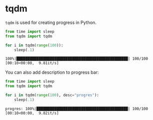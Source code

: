 # tqdm

`tqdm` is used for creating progress in Python. 

```py
from time import sleep
from tqdm import tqdm

for i in tqdm(range(100)):
    sleep(.1)
```

```output
100%|██████████████████████████████████████████████████| 100/100 [00:10<00:00,  9.81it/s]
```

You can also add description to progress bar:

```py
from time import sleep
from tqdm import tqdm

for i in tqdm(range(100), desc="progres"):
    sleep(.1)
```

```output
progres: 100%|█████████████████████████████████████████| 100/100 [00:10<00:00,  9.82it/s]
```